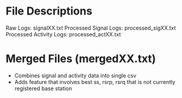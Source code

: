 # File Descriptions
Raw Logs: signalXX.txt
Processed Signal Logs: processed_sigXX.txt
Processed Activity Logs: processed_actXX.txt

# Merged Files (mergedXX.txt)
- Combines signal and activity data into single csv
- Adds feature that involves best ss, rsrp, rsrq that is not currently registered base station